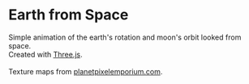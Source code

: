 # Earth from Space
Simple animation of the earth's rotation and moon's orbit looked from space.<br />
Created with <a href="http://threejs.org" target="_blank">Three.js</a>.<br />
<br />
Texture maps from <a href="http://planetpixelemporium.com" target="_blank">planetpixelemporium.com</a>.
